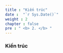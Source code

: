 ```yaml
---
title : "Kiến trúc"
date :  "`r Sys.Date()`" 
weight : 2
chapter : false
pre : " <b> 2. </b> "
---
```

### Kiến trúc



